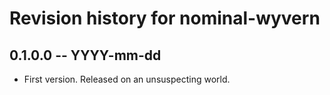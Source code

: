 # Revision history for nominal-wyvern

## 0.1.0.0  -- YYYY-mm-dd

* First version. Released on an unsuspecting world.
